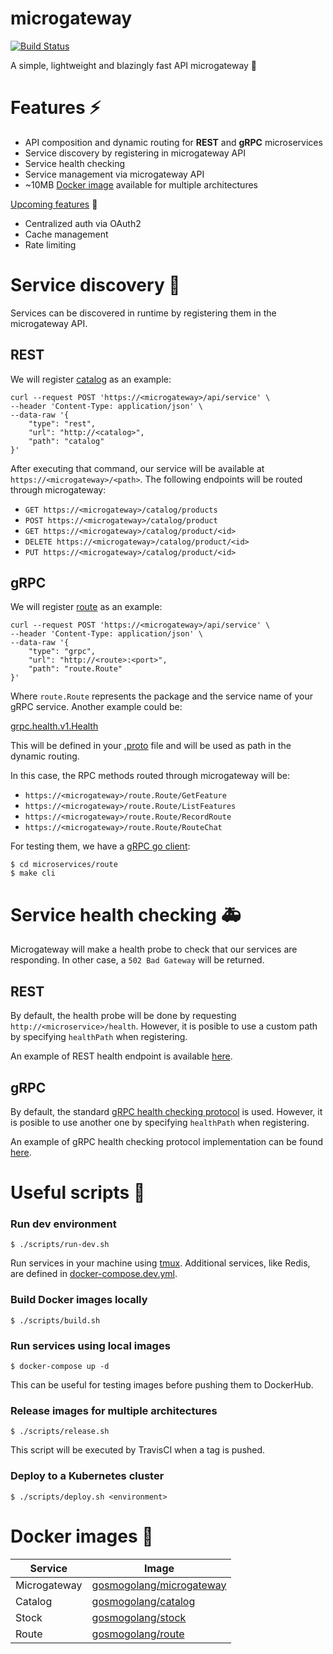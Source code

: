 # microgateway
[![Build Status](https://travis-ci.org/gosmo-devs/microgateway.svg)](https://travis-ci.org/gosmo-devs/microgateway)

A simple, lightweight and blazingly fast API microgateway 🚀

# Features ⚡

- API composition and dynamic routing for **REST** and **gRPC** microservices
- Service discovery by registering in microgateway API
- Service health checking 
- Service management via microgateway API
- ~10MB [Docker image](https://hub.docker.com/repository/registry-1.docker.io/gosmogolang/microgateway/tags?page=1) available for multiple architectures

[Upcoming features](https://github.com/gosmo-devs/microgateway/milestone/1) 🚧
- Centralized auth via OAuth2
- Cache management
- Rate limiting

# Service discovery 🔭

Services can be discovered in runtime by registering them in the microgateway API.

## REST

We will register [catalog](./microservices/catalog) as an example:

```
curl --request POST 'https://<microgateway>/api/service' \
--header 'Content-Type: application/json' \
--data-raw '{
    "type": "rest",
    "url": "http://<catalog>",
    "path": "catalog"
}'
```

After executing that command, our service will be available at
`https://<microgateway>/<path>`. The following endpoints will be routed through microgateway:

- `GET https://<microgateway>/catalog/products`
- `POST https://<microgateway>/catalog/product`
- `GET https://<microgateway>/catalog/product/<id>`
- `DELETE https://<microgateway>/catalog/product/<id>`
- `PUT https://<microgateway>/catalog/product/<id>`

## gRPC

We will register [route](./microservices/route) as an example:

```
curl --request POST 'https://<microgateway>/api/service' \
--header 'Content-Type: application/json' \
--data-raw '{
    "type": "grpc",
    "url": "http://<route>:<port>",
    "path": "route.Route"
}'
```

Where `route.Route` represents the package and the service name of your gRPC service. Another example could be:

[grpc.health.v1.Health](https://github.com/grpc/grpc/blob/master/doc/health-checking.md)

This will be defined in your [.proto](./microservices/route/pb/route.proto) file and will be used as path in the dynamic routing.

In this case, the RPC methods routed through microgateway will be:

- `https://<microgateway>/route.Route/GetFeature`
- `https://<microgateway>/route.Route/ListFeatures`
- `https://<microgateway>/route.Route/RecordRoute`
- `https://<microgateway>/route.Route/RouteChat`

For testing them, we have a [gRPC go client](./microservices/route/client/client.go):
```
$ cd microservices/route
$ make cli
```

# Service health checking 🚑

Microgateway will make a health probe to check that our services are responding. In other case, a `502 Bad Gateway` will be returned.

## REST

By default, the health probe will be done by requesting `http://<microservice>/health`. However, it is posible to use a custom path by specifying `healthPath` when registering.

An example of REST health endpoint is available [here](./microservices/catalog/api/api.go).

## gRPC

By default, the standard [gRPC health checking protocol](https://github.com/grpc/grpc/blob/master/doc/health-checking.md) is used. However, it is posible to use another one by specifying `healthPath` when registering.

An example of gRPC health checking protocol implementation can be found [here](./microservices/route/server/server.go).

# Useful scripts 🔨

### Run dev environment

```
$ ./scripts/run-dev.sh
```

Run services in your machine using [tmux](https://github.com/tmux/tmux/wiki). Additional services, like Redis, are defined in [docker-compose.dev.yml](./docker-compose.dev.yml).

### Build Docker images locally

```
$ ./scripts/build.sh
```

### Run services using local images

```
$ docker-compose up -d
```
This can be useful for testing images before pushing them to DockerHub.

### Release images for multiple architectures

```
$ ./scripts/release.sh
```
This script will be executed by TravisCI when a tag is pushed.

### Deploy to a Kubernetes cluster

```
$ ./scripts/deploy.sh <environment>
```

# Docker images 🐳

|Service|Image|
|-------|-----|
|Microgateway|[gosmogolang/microgateway](https://hub.docker.com/r/gosmogolang/microgateway)|
|Catalog|[gosmogolang/catalog](https://hub.docker.com/r/gosmogolang/catalog)|
|Stock|[gosmogolang/stock](https://hub.docker.com/r/gosmogolang/stock)|
|Route|[gosmogolang/route](https://hub.docker.com/r/gosmogolang/route)|
